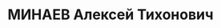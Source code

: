 ---
title: МИНАЕВ Алексей Тихонович
description: 'Род. в 1893, Смоленская обл., Козельский р-н, дер. Н.-Прысни, член ВКП(б)
  до 1937. Проживал: г. Миргород. Командир 75 Артполка

  Обв. по ст. 54 п. 1 "б", 8, 11 УК РСФСР. Приговор: ВК ВС СССР, 07.01.1938 – ВМН
  с конфискацией имущества и лишением звания. Расстрелян 08.01.1938, г.Харьков'
---
